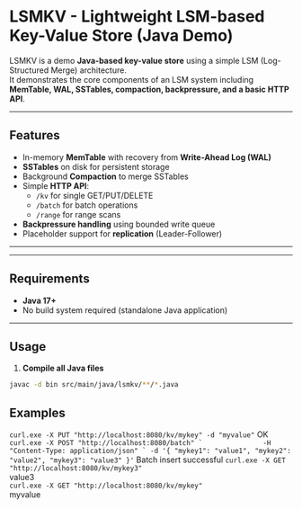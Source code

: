# LSMKV - Lightweight LSM-based Key-Value Store (Java Demo)

LSMKV is a demo **Java-based key-value store** using a simple LSM (Log-Structured Merge) architecture.  
It demonstrates the core components of an LSM system including **MemTable, WAL, SSTables, compaction, backpressure, and a basic HTTP API**.

---

## Features

- In-memory **MemTable** with recovery from **Write-Ahead Log (WAL)**
- **SSTables** on disk for persistent storage
- Background **Compaction** to merge SSTables
- Simple **HTTP API**:
    - `/kv` for single GET/PUT/DELETE
    - `/batch` for batch operations
    - `/range` for range scans
- **Backpressure handling** using bounded write queue
- Placeholder support for **replication** (Leader-Follower)

---


---

## Requirements

- **Java 17+**
- No build system required (standalone Java application)

---

## Usage

1. **Compile all Java files**

```bash
javac -d bin src/main/java/lsmkv/**/*.java
```

## Examples
```curl.exe -X PUT "http://localhost:8080/kv/mykey" -d "myvalue"```
OK
```curl.exe -X POST "http://localhost:8080/batch" `              
  -H "Content-Type: application/json" `
   -d '{ "mykey1": "value1", "mykey2": "value2", "mykey3": "value3" }'```
Batch insert successful
```curl.exe -X GET "http://localhost:8080/kv/mykey3"```          
value3                                                                                                                                                                              
```curl.exe -X GET "http://localhost:8080/kv/mykey"```                                                                                 
myvalue

